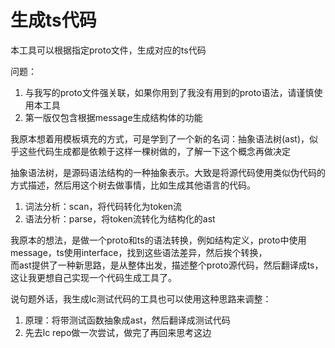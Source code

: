 # 生成ts代码

本工具可以根据指定proto文件，生成对应的ts代码

问题：

1. 与我写的proto文件强关联，如果你用到了我没有用到的proto语法，请谨慎使用本工具
2. 第一版仅包含根据message生成结构体的功能

我原本想着用模板填充的方式，可是学到了一个新的名词：抽象语法树(ast)，似乎这些代码生成都是依赖于这样一棵树做的，了解一下这个概念再做决定

抽象语法树，是源码语法结构的一种抽象表示。大致是将源代码使用类似伪代码的方式描述，然后用这个树去做事情，比如生成其他语言的代码。

1. 词法分析：scan，将代码转化为token流
2. 语法分析：parse，将token流转化为结构化的ast

我原本的想法，是做一个proto和ts的语法转换，例如结构定义，proto中使用message，ts使用interface，找到这些语法差异，然后挨个转换，  
而ast提供了一种新思路，是从整体出发，描述整个proto源代码，然后翻译成ts，这让我更想自己实现一个代码生成工具了。

说句题外话，我生成lc测试代码的工具也可以使用这种思路来调整：
1. 原理：将带测试函数抽象成ast，然后翻译成测试代码
2. 先去lc repo做一次尝试，做完了再回来思考这边
